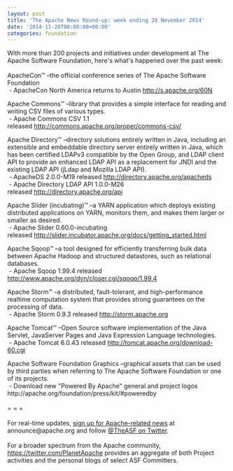 ```yaml
---
layout: post
title: 'The Apache News Round-up: week ending 28 November 2014'
date: '2014-11-28T00:00:00+00:00'
categories: foundation
---
```

<div>With more than 200 projects and initiatives under development at The Apache Software Foundation, here's what's happened over the past week:</div> 
  <div><br /></div> 
  <div>ApacheCon™ –the official conference series of The Apache Software Foundation</div> 
  <div>&nbsp;- ApacheCon North America returns to Austin <a href="http://s.apache.org/60N">http://s.apache.org/60N</a> </div> 
  <p> </p> 
  <p>Apache Commons™ –library that provides a simple interface for reading and writing CSV files of various types.<br />&nbsp;- Apache Commons CSV 1.1 released&nbsp;<a href="http://commons.apache.org/proper/commons-csv/">http://commons.apache.org/proper/commons-csv/</a></p> 
  <p>Apache Directory™ –directory solutions entirely written in Java, including an extensible and embeddable directory server entirely written in Java, which has been certified LDAPv3 compatible by the Open Group, and LDAP client API to provide an enhanced LDAP API as a replacement for JNDI and the existing LDAP API (jLdap and Mozilla LDAP API).<br />&nbsp;- ApacheDS 2.0.0-M19&nbsp;released&nbsp;<a href="http://directory.apache.org/apacheds">http://directory.apache.org/apacheds</a><br />&nbsp;- Apache Directory LDAP API 1.0.0-M26 released&nbsp;<a href="http://directory.apache.org/api">http://directory.apache.org/api</a></p> 
  <p>Apache Slider (incubating)™ –a YARN application which deploys existing distributed applications on YARN, monitors them, and makes them larger or smaller as desired.<br />&nbsp;- Apache Slider 0.60.0-incubating released&nbsp;<a href="http://slider.incubator.apache.org/docs/getting_started.html">http://slider.incubator.apache.org/docs/getting_started.html</a></p> 
  <p>Apache Sqoop™ –a tool designed for efficiently transferring bulk data between Apache Hadoop and structured datastores, such as relational databases.<br />&nbsp;- Apache Sqoop 1.99.4 released <a href="http://www.apache.org/dyn/closer.cgi/sqoop/1.99.4">http://www.apache.org/dyn/closer.cgi/sqoop/1.99.4</a></p> 
  <p>Apache Storm™ –a distributed, fault-tolerant, and high-performance realtime computation system that provides strong guarantees on the processing of data.<br />&nbsp;- Apache Storm 0.9.3 released&nbsp;<a href="http://storm.apache.org">http://storm.apache.org</a> </p> 
  <div> 
    <p>Apache Tomcat™ –Open Source software implementation of the Java Servlet, JavaServer Pages and Java Expression Language technologies.<br />&nbsp;- Apache Tomcat 6.0.43 released&nbsp;<a href="http://tomcat.apache.org/download-60.cgi">http://tomcat.apache.org/download-60.cgi</a></p> 
  </div> 
  <div>Apache Software Foundation Graphics –graphical assets that can be used by third parties when referring to The Apache Software Foundation or one of its projects.</div> 
  <div>&nbsp;- Download new &quot;Powered By Apache&quot; general and project logos http://apache.org/foundation/press/kit/#poweredby</div> 
  <div><br /></div> 
  <div>= = =</div> 
  <div><br /></div> 
  <div>For real-time updates, <a href="http://www.apache.org/foundation/mailinglists.html#foundation-announce">sign up for Apache-related news</a> at announce@apache.org and follow <a href="https://twitter.com/TheASF">@TheASF on Twitter</a>.&nbsp;</div> 
  <div><br /></div> 
  <div>For a broader spectrum from the Apache community, <a href="https://twitter.com/PlanetApache">https://twitter.com/PlanetApache</a> provides an aggregate of both Project activities and the personal blogs of select ASF Committers.</div>

